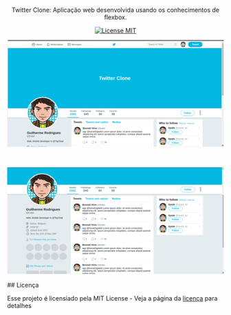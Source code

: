 <p align="center"> Twitter Clone: Aplicação web desenvolvida usando os conhecimentos de flexbox.

<p align="center">
  <a href="https://opensource.org/licenses/MIT">
    <img src="https://img.shields.io/badge/License-MIT-blue.svg" alt="License MIT">
  </a>
</p>

<p align="center">
  <a href="https://opensource.org/licenses/MIT">
    <img src="screenshots/01.png" alt="License MIT">
  </a>
</p>

<br>

<p align="center">
  <a href="https://opensource.org/licenses/MIT">
    <img src="screenshots/02.png" alt="License MIT">
  </a>
</p>
## Licença

Esse projeto é licensiado pela MIT License - Veja a página da [licença](https://opensource.org/licenses/MIT) para detalhes
